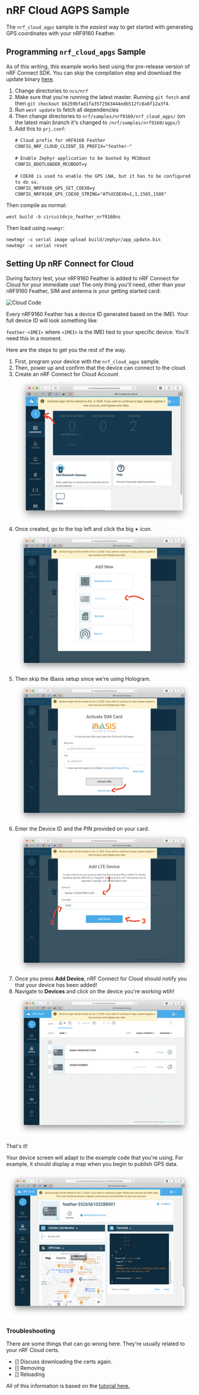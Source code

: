 # nRF Cloud AGPS Sample

The `nrf_cloud_agps` sample is the *easiest* way to get started with generating GPS coordinates with your nRF9160 Feather.

## Programming `nrf_cloud_apgs` **Sample**

As of this writing, this example works best using the pre-release version of nRF Connect SDK. You can skip the compilation step and download the update binary [here](files/nrf_cloud_agps_bb259bf.bin).

1. Change directories to `ncs/nrf`
1. Make sure that you're running the latest master. Running `git fetch` and then  `git checkout bb259bfad1fa3572563444edb512fc8a6f12a3f4`.
1. Run `west update` to fetch all dependencies
1. Then change directories to `nrf/samples/nrf9160/nrf_cloud_agps/` (on the latest main branch it's changed to `/nrf/samples/nrf9160/agps/`)
1. Add this to `prj.conf`:
   ```
   # Cloud prefix for nRF9160 Feather
   CONFIG_NRF_CLOUD_CLIENT_ID_PREFIX="feather-"

   # Enable Zephyr application to be booted by MCUboot
   CONFIG_BOOTLOADER_MCUBOOT=y

   # COEX0 is used to enable the GPS LNA, but it has to be configured to do so.
   CONFIG_NRF9160_GPS_SET_COEX0=y
   CONFIG_NRF9160_GPS_COEX0_STRING="AT%XCOEX0=1,1,1565,1586"
   ```

Then compile as normal:

```
west build -b circuitdojo_feather_nrf9160ns
```

Then load using `newmgr`:

```
newtmgr -c serial image upload build/zephyr/app_update.bin
newtmgr -c serial reset
```

## Setting Up nRF Connect for Cloud

During factory test, your nRF9160 Feather is added to nRF Connect for Cloud for your immediate use! The only thing you'll need, other than your nRF9160 Feather, SIM and antenna is your getting started card:

![Cloud Code](/img/agps-sample/nrf-cloud-code.jpg)

Every nRF9160 Feather has a device ID generated based on the IMEI. Your full device ID will look something like:

`feather-<IMEI>` where `<IMEI>` is the IMEI tied to your specific device. You'll need this in a moment.

Here are the steps to get you the rest of the way.

1. First, program your device with the `nrf_cloud_agps` sample.
1. Then, power up and confirm that the device can connect to the cloud.
1. Create an nRF Connect for Cloud Account
   ![Add new device](img/agps-sample/add-new-device.png)
1. Once created, go to the top left and click the big **+** icon.
   ![Add LTE device](img/agps-sample/add-lte-device.png)
1. Then skip the iBasis setup since we're using Hologram.
   ![Skip iBasis](img/agps-sample/skip-ibasis-setup.png)
1. Enter the Device ID and the PIN provided on your card.
   ![Enter device ID and pin](img/agps-sample/enter-device-id-and-pin.png)
1. Once you press **Add Device**, nRF Connect for Cloud should notify you that your device has been added!
1. Navigate to **Devices** and click on the device you're working wtih!
   ![Devices](img/agps-sample/devices.png)

That's it!

Your device screen will adapt to the example code that you're using. For example, it should display a map when you begin to publish GPS data.

![nRF Connect for Cloud Screenshot with map](img/agps-sample/nrf-cloud-screenshot.png)

### Troubleshooting

There are some things that can go wrong here. They're usually related to your nRF Cloud certs.

- [] Discuss downloading the certs again.
- [] Removing
- [] Reloading

All of this information is based on the [tutorial here.](https://infocenter.nordicsemi.com/index.jsp?topic=%2Fug_nrf91_dk_gsg%2FUG%2Fnrf91_DK_gsg%2Fupdating_certificates.html)
